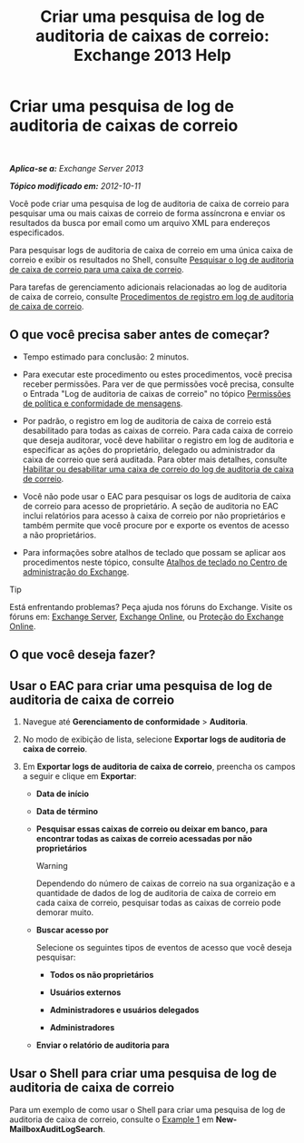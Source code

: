 ﻿---
title: 'Criar uma pesquisa de log de auditoria de caixas de correio: Exchange 2013 Help'
TOCTitle: Criar uma pesquisa de log de auditoria de caixas de correio
ms:assetid: 48ba22cf-b1f2-4dbc-98fc-fed22d97db14
ms:mtpsurl: https://technet.microsoft.com/pt-br/library/Ff461929(v=EXCHG.150)
ms:contentKeyID: 50485478
ms.date: 05/22/2018
mtps_version: v=EXCHG.150
ms.translationtype: MT
---

# Criar uma pesquisa de log de auditoria de caixas de correio

 

_**Aplica-se a:** Exchange Server 2013_

_**Tópico modificado em:** 2012-10-11_

Você pode criar uma pesquisa de log de auditoria de caixa de correio para pesquisar uma ou mais caixas de correio de forma assíncrona e enviar os resultados da busca por email como um arquivo XML para endereços especificados.

Para pesquisar logs de auditoria de caixa de correio em uma única caixa de correio e exibir os resultados no Shell, consulte [Pesquisar o log de auditoria de caixa de correio para uma caixa de correio](search-the-mailbox-audit-log-for-a-mailbox-exchange-2013-help.md).

Para tarefas de gerenciamento adicionais relacionadas ao log de auditoria de caixa de correio, consulte [Procedimentos de registro em log de auditoria de caixa de correio](mailbox-audit-logging-procedures-exchange-2013-help.md).

## O que você precisa saber antes de começar?

  - Tempo estimado para conclusão: 2 minutos.

  - Para executar este procedimento ou estes procedimentos, você precisa receber permissões. Para ver de que permissões você precisa, consulte o Entrada "Log de auditoria de caixas de correio" no tópico [Permissões de política e conformidade de mensagens](messaging-policy-and-compliance-permissions-exchange-2013-help.md).

  - Por padrão, o registro em log de auditoria de caixa de correio está desabilitado para todas as caixas de correio. Para cada caixa de correio que deseja auditorar, você deve habilitar o registro em log de auditoria e especificar as ações do proprietário, delegado ou administrador da caixa de correio que será auditada. Para obter mais detalhes, consulte [Habilitar ou desabilitar uma caixa de correio do log de auditoria de caixa de correio](enable-or-disable-mailbox-audit-logging-for-a-mailbox-exchange-2013-help.md).

  - Você não pode usar o EAC para pesquisar os logs de auditoria de caixa de correio para acesso de proprietário. A seção de auditoria no EAC inclui relatórios para acesso à caixa de correio por não proprietários e também permite que você procure por e exporte os eventos de acesso a não proprietários.

  - Para informações sobre atalhos de teclado que possam se aplicar aos procedimentos neste tópico, consulte [Atalhos de teclado no Centro de administração do Exchange](keyboard-shortcuts-in-the-exchange-admin-center-exchange-online-protection-help.md).


> [!TIP]
> Está enfrentando problemas? Peça ajuda nos fóruns do Exchange. Visite os fóruns em: <A href="https://go.microsoft.com/fwlink/p/?linkid=60612">Exchange Server</A>, <A href="https://go.microsoft.com/fwlink/p/?linkid=267542">Exchange Online</A>, ou <A href="https://go.microsoft.com/fwlink/p/?linkid=285351">Proteção do Exchange Online</A>.



## O que você deseja fazer?

## Usar o EAC para criar uma pesquisa de log de auditoria de caixa de correio

1.  Navegue até **Gerenciamento de conformidade** \> **Auditoria**.

2.  No modo de exibição de lista, selecione **Exportar logs de auditoria de caixa de correio**.

3.  Em **Exportar logs de auditoria de caixa de correio**, preencha os campos a seguir e clique em **Exportar**:
    
      - **Data de início**
    
      - **Data de término**
    
      - **Pesquisar essas caixas de correio ou deixar em banco, para encontrar todas as caixas de correio acessadas por não proprietários**
        

        > [!WARNING]
        > Dependendo do número de caixas de correio na sua organização e a quantidade de dados de log de auditoria de caixa de correio em cada caixa de correio, pesquisar todas as caixas de correio pode demorar muito.

    
      - **Buscar acesso por**
        
        Selecione os seguintes tipos de eventos de acesso que você deseja pesquisar:
        
          - **Todos os não proprietários**
        
          - **Usuários externos**
        
          - **Administradores e usuários delegados**
        
          - **Administradores**
    
      - **Enviar o relatório de auditoria para**

## Usar o Shell para criar uma pesquisa de log de auditoria de caixa de correio

Para um exemplo de como usar o Shell para criar uma pesquisa de log de auditoria de caixa de correio, consulte o [Example 1](https://technet.microsoft.com/pt-br/95365cab-bbb2-4a64-8e8f-1c89fa9e0352\(exchg.150\)#example1) em **New-MailboxAuditLogSearch**.

